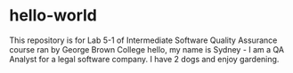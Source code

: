 # hello-world
This repository is for Lab 5-1 of Intermediate Software Quality Assurance course ran by George Brown College
hello, my name is Sydney - I am a QA Analyst for a legal software company. I have 2 dogs and enjoy gardening.

